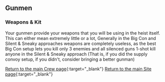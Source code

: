 ## Gunmen

### Weapons & Kit

Your gunmen provide your weapons that you will be using in the heist itself. This can either mean extremely little or a lot, Generally in the Big Con and Silent & Sneaky approaches weapons are completely useless, as the best Big Con setup lets you kill only 3 enemies and all silenced guns 1-shot kill anyone in the Silent & Sneaky approach (That is, if you did the supply convoy setup, if you didn't, consider bringing a better gunman)

[Return to the main Crew page](https://reddey.github.io/dchelp/crew){:target="_blank"} 
[Return to the main Site page](https://reddey.github.io/dchelp/){:target="_blank"} 
